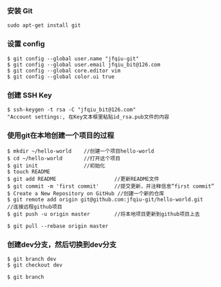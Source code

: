 ### 安装 Git
	sudo apt-get install git

### 设置 config
	$ git config --global user.name "jfqiu-git"
	$ git config --global user.email jfqiu_bit@126.com
	$ git config --global core.editor vim
	$ git config --global color.ui true
### 创建 SSH Key
	$ ssh-keygen -t rsa -C "jfqiu_bit@126.com"
	"Account settings:, 在Key文本框里粘贴id_rsa.pub文件的内容

### 使用git在本地创建一个项目的过程

	$ mkdir ~/hello-world    //创建一个项目hello-world
	$ cd ~/hello-world       //打开这个项目
	$ git init               //初始化 
	$ touch README
	$ git add README                   //更新README文件
	$ git commit -m 'first commit'     //提交更新，并注释信息“first commit”
	$ Create a New Repository on GitHub //创建一个新的仓库
	$ git remote add origin git@github.com:jfqiu-git/hello-world.git     //连接远程github项目  
	$ git push -u origin master        //将本地项目更新到github项目上去

	$ git pull --rebase origin master

### 创建dev分支，然后切换到dev分支
	$ git branch dev
	$ git checkout dev

	$ git branch
